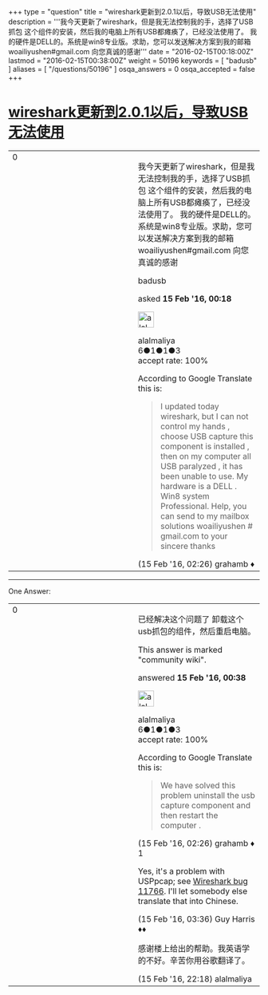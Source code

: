 +++
type = "question"
title = "wireshark更新到2.0.1以后，导致USB无法使用"
description = '''我今天更新了wireshark，但是我无法控制我的手，选择了USB抓包 这个组件的安装，然后我的电脑上所有USB都瘫痪了，已经没法使用了。 我的硬件是DELL的。系统是win8专业版。求助，您可以发送解决方案到我的邮箱woailiyushen#gmail.com 向您真诚的感谢'''
date = "2016-02-15T00:18:00Z"
lastmod = "2016-02-15T00:38:00Z"
weight = 50196
keywords = [ "badusb" ]
aliases = [ "/questions/50196" ]
osqa_answers = 0
osqa_accepted = false
+++

<div class="headNormal">

# [wireshark更新到2.0.1以后，导致USB无法使用](/questions/50196/wireshark201usb)

</div>

<div id="main-body">

<div id="askform">

<table id="question-table" style="width:100%;"><colgroup><col style="width: 50%" /><col style="width: 50%" /></colgroup><tbody><tr class="odd"><td style="width: 30px; vertical-align: top"><div class="vote-buttons"><div id="post-50196-score" class="post-score" title="current number of votes">0</div><div id="favorite-count" class="favorite-count"></div></div></td><td><div id="item-right"><div class="question-body"><p>我今天更新了wireshark，但是我无法控制我的手，选择了USB抓包 这个组件的安装，然后我的电脑上所有USB都瘫痪了，已经没法使用了。 我的硬件是DELL的。系统是win8专业版。求助，您可以发送解决方案到我的邮箱woailiyushen#gmail.com 向您真诚的感谢</p></div><div id="question-tags" class="tags-container tags">badusb</div><div id="question-controls" class="post-controls"></div><div class="post-update-info-container"><div class="post-update-info post-update-info-user"><p>asked <strong>15 Feb '16, 00:18</strong></p><img src="https://secure.gravatar.com/avatar/f08de33782d28e48e1e1717073f7a3d3?s=32&amp;d=identicon&amp;r=g" class="gravatar" width="32" height="32" alt="alalmaliya&#39;s gravatar image" /><p>alalmaliya<br />
<span class="score" title="6 reputation points">6</span><span title="1 badges"><span class="badge1">●</span><span class="badgecount">1</span></span><span title="1 badges"><span class="silver">●</span><span class="badgecount">1</span></span><span title="3 badges"><span class="bronze">●</span><span class="badgecount">3</span></span><br />
<span class="accept_rate" title="Rate of the user&#39;s accepted answers">accept rate:</span> <span title="alalmaliya has one accepted answer">100%</span></p></div></div><div id="comments-container-50196" class="comments-container"><span id="50206"></span><div id="comment-50206" class="comment"><div id="post-50206-score" class="comment-score"></div><div class="comment-text"><p>According to Google Translate this is:</p><blockquote>I updated today wireshark, but I can not control my hands , choose USB capture this component is installed , then on my computer all USB paralyzed , it has been unable to use. My hardware is a DELL . Win8 system Professional. Help, you can send to my mailbox solutions woailiyushen # gmail.com to your sincere thanks</blockquote></div><div id="comment-50206-info" class="comment-info"><span class="comment-age">(15 Feb '16, 02:26)</span> grahamb ♦</div></div></div><div id="comment-tools-50196" class="comment-tools"></div><div class="clear"></div><div id="comment-50196-form-container" class="comment-form-container"></div><div class="clear"></div></div></td></tr></tbody></table>

------------------------------------------------------------------------

<div class="tabBar">

<span id="sort-top"></span>

<div class="headQuestions">

One Answer:

</div>

</div>

<span id="50198"></span>

<div id="answer-container-50198" class="answer accepted-answer answered-by-owner">

<table style="width:100%;"><colgroup><col style="width: 50%" /><col style="width: 50%" /></colgroup><tbody><tr class="odd"><td style="width: 30px; vertical-align: top"><div class="vote-buttons"><div id="post-50198-score" class="post-score" title="current number of votes">0</div></div></td><td><div class="item-right"><div class="answer-body"><p>已经解决这个问题了 卸载这个usb抓包的组件，然后重启电脑。</p></div><div class="answer-controls post-controls"><div class="community-wiki">This answer is marked "community wiki".</div></div><div class="post-update-info-container"><div class="post-update-info post-update-info-user"><p>answered <strong>15 Feb '16, 00:38</strong></p><img src="https://secure.gravatar.com/avatar/f08de33782d28e48e1e1717073f7a3d3?s=32&amp;d=identicon&amp;r=g" class="gravatar" width="32" height="32" alt="alalmaliya&#39;s gravatar image" /><p>alalmaliya<br />
<span class="score" title="6 reputation points">6</span><span title="1 badges"><span class="badge1">●</span><span class="badgecount">1</span></span><span title="1 badges"><span class="silver">●</span><span class="badgecount">1</span></span><span title="3 badges"><span class="bronze">●</span><span class="badgecount">3</span></span><br />
<span class="accept_rate" title="Rate of the user&#39;s accepted answers">accept rate:</span> <span title="alalmaliya has one accepted answer">100%</span></p></div></div><div id="comments-container-50198" class="comments-container"><span id="50205"></span><div id="comment-50205" class="comment"><div id="post-50205-score" class="comment-score"></div><div class="comment-text"><p>According to Google Translate this is:</p><blockquote>We have solved this problem uninstall the usb capture component and then restart the computer .</blockquote></div><div id="comment-50205-info" class="comment-info"><span class="comment-age">(15 Feb '16, 02:26)</span> grahamb ♦</div></div><span id="50208"></span><div id="comment-50208" class="comment"><div id="post-50208-score" class="comment-score">1</div><div class="comment-text"><p>Yes, it's a problem with USPpcap; see <a href="https://bugs.wireshark.org/bugzilla/show_bug.cgi?id=11766">Wireshark bug 11766</a>. I'll let somebody else translate that into Chinese.</p></div><div id="comment-50208-info" class="comment-info"><span class="comment-age">(15 Feb '16, 03:36)</span> Guy Harris ♦♦</div></div><span id="50225"></span><div id="comment-50225" class="comment"><div id="post-50225-score" class="comment-score"></div><div class="comment-text"><p>感谢楼上给出的帮助。我英语学的不好。辛苦你用谷歌翻译了。</p></div><div id="comment-50225-info" class="comment-info"><span class="comment-age">(15 Feb '16, 22:18)</span> alalmaliya</div></div></div><div id="comment-tools-50198" class="comment-tools"></div><div class="clear"></div><div id="comment-50198-form-container" class="comment-form-container"></div><div class="clear"></div></div></td></tr></tbody></table>

</div>

<div class="paginator-container-left">

</div>

</div>

</div>

